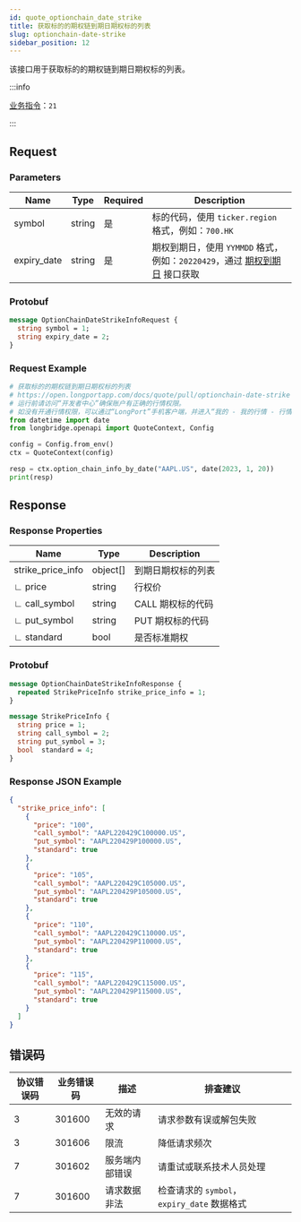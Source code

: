 ```yaml
---
id: quote_optionchain_date_strike
title: 获取标的的期权链到期日期权标的列表
slug: optionchain-date-strike
sidebar_position: 12
---
```


该接口用于获取标的的期权链到期日期权标的列表。

:::info

[业务指令](../../socket/biz-command)：`21`

:::

## Request

### Parameters

| Name        | Type   | Required | Description                                                                                         |
| ----------- | ------ | -------- | --------------------------------------------------------------------------------------------------- |
| symbol      | string | 是       | 标的代码，使用 `ticker.region` 格式，例如：`700.HK`                                                 |
| expiry_date | string | 是       | 期权到期日，使用 `YYMMDD` 格式，例如：`20220429`，通过 [期权到期日](./optionchain_date.md) 接口获取 |

### Protobuf

```protobuf
message OptionChainDateStrikeInfoRequest {
  string symbol = 1;
  string expiry_date = 2;
}
```

### Request Example

```python
# 获取标的的期权链到期日期权标的列表
# https://open.longportapp.com/docs/quote/pull/optionchain-date-strike
# 运行前请访问“开发者中心”确保账户有正确的行情权限。
# 如没有开通行情权限，可以通过“LongPort”手机客户端，并进入“我的 - 我的行情 - 行情商城”购买开通行情权限。
from datetime import date
from longbridge.openapi import QuoteContext, Config

config = Config.from_env()
ctx = QuoteContext(config)

resp = ctx.option_chain_info_by_date("AAPL.US", date(2023, 1, 20))
print(resp)
```

## Response

### Response Properties

| Name              | Type     | Description        |
| ----------------- | -------- | ------------------ |
| strike_price_info | object[] | 到期日期权标的列表 |
| ∟ price           | string   | 行权价             |
| ∟ call_symbol     | string   | CALL 期权标的代码  |
| ∟ put_symbol      | string   | PUT 期权标的代码   |
| ∟ standard        | bool     | 是否标准期权       |

### Protobuf

```protobuf
message OptionChainDateStrikeInfoResponse {
  repeated StrikePriceInfo strike_price_info = 1;
}

message StrikePriceInfo {
  string price = 1;
  string call_symbol = 2;
  string put_symbol = 3;
  bool  standard = 4;
}
```

### Response JSON Example

```json
{
  "strike_price_info": [
    {
      "price": "100",
      "call_symbol": "AAPL220429C100000.US",
      "put_symbol": "AAPL220429P100000.US",
      "standard": true
    },
    {
      "price": "105",
      "call_symbol": "AAPL220429C105000.US",
      "put_symbol": "AAPL220429P105000.US",
      "standard": true
    },
    {
      "price": "110",
      "call_symbol": "AAPL220429C110000.US",
      "put_symbol": "AAPL220429P110000.US",
      "standard": true
    },
    {
      "price": "115",
      "call_symbol": "AAPL220429C115000.US",
      "put_symbol": "AAPL220429P115000.US",
      "standard": true
    }
  ]
}
```

## 错误码

| 协议错误码 | 业务错误码 | 描述           | 排查建议                                    |
| ---------- | ---------- | -------------- | ------------------------------------------- |
| 3          | 301600     | 无效的请求     | 请求参数有误或解包失败                      |
| 3          | 301606     | 限流           | 降低请求频次                                |
| 7          | 301602     | 服务端内部错误 | 请重试或联系技术人员处理                    |
| 7          | 301600     | 请求数据非法   | 检查请求的 `symbol`，`expiry_date` 数据格式 |
